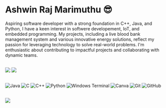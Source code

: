 # Ashwin Raj Marimuthu 😎
Aspiring software developer with a strong foundation in C++, Java, and Python, I have a keen interest in softwere developement, IoT, and embedded programming. My projects, including a live blood bank management system and various innovative energy solutions, reflect my passion for leveraging technology to solve real-world problems. I'm enthusiastic about contributing to impactful projects and collaborating with dynamic teams.<br><br>
<!-- Git Status -->
![](https://github-readme-streak-stats.herokuapp.com/?user=Ashwin-Raj-M&theme=transparent&hide_border=false)
![](https://github-readme-stats.vercel.app/api?username=Ashwin-Raj-M&theme=transparent&hide_border=false&include_all_commits=true&count_private=true) 
<br/><br>
<!-- Tech Known -->
![Java](https://img.shields.io/badge/java-%23ED8B00.svg?style=for-the-badge&logo=openjdk&logoColor=white) 
![C](https://img.shields.io/badge/c-%2300599C.svg?style=for-the-badge&logo=c&logoColor=white) 
![C++](https://img.shields.io/badge/c++-%2300599C.svg?style=for-the-badge&logo=c%2B%2B&logoColor=white) 
![Python](https://img.shields.io/badge/python-3670A0?style=for-the-badge&logo=python&logoColor=white) 
![Windows Terminal](https://img.shields.io/badge/Windows%20Terminal-%234D4D4D.svg?style=for-the-badge&logo=windows-terminal&logoColor=white) 
![Canva](https://img.shields.io/badge/Canva-%2300C4CC.svg?style=for-the-badge&logo=Canva&logoColor=white) 
![Git](https://img.shields.io/badge/git-%23F05033.svg?style=for-the-badge&logo=git&logoColor=white) 
![GitHub](https://img.shields.io/badge/github-%23121011.svg?style=for-the-badge&logo=github&logoColor=white) <br><br>
<!--Git Trophy -->
![](https://github-profile-trophy.vercel.app/?username=Ashwin-Raj-M&theme=nord&no-frame=true&no-bg=true&margin-w=4)<br><br>


